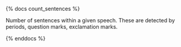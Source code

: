 {% docs count_sentences %}

Number of sentences within a given speech. These are detected by periods, question marks, exclamation marks.

{% enddocs %}
